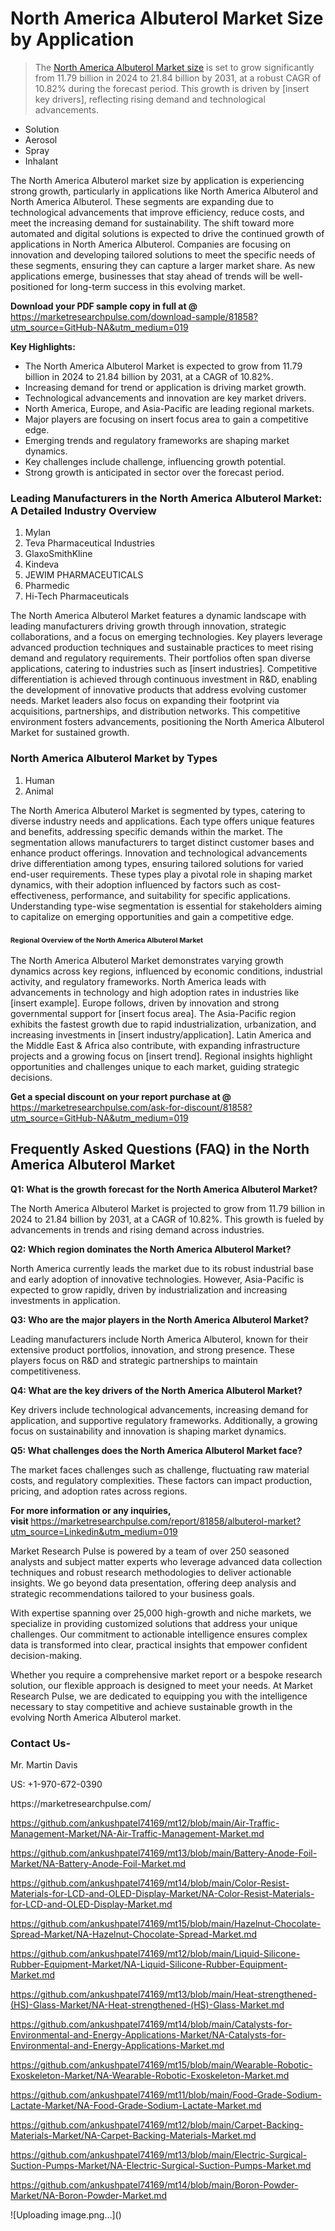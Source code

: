 <h1>North America Albuterol Market&nbsp;Size by Application</h1><blockquote><p>The <a href="https://marketresearchpulse.com/download-sample/81858?utm_source=GitHub-NA&amp;utm_medium=019">North America Albuterol Market size</a> is set to grow significantly from 11.79 billion in 2024 to 21.84 billion by 2031, at a robust CAGR of 10.82% during the forecast period. This growth is driven by [insert key drivers], reflecting rising demand and technological advancements.</p></blockquote><ul><li>Solution<li> Aerosol<li> Spray<li> Inhalant</li></ul><p>The North America Albuterol market size by application is experiencing strong growth, particularly in applications like North America Albuterol and North America Albuterol. These segments are expanding due to technological advancements that improve efficiency, reduce costs, and meet the increasing demand for sustainability. The shift toward more automated and digital solutions is expected to drive the continued growth of applications in North America Albuterol. Companies are focusing on innovation and developing tailored solutions to meet the specific needs of these segments, ensuring they can capture a larger market share. As new applications emerge, businesses that stay ahead of trends will be well-positioned for long-term success in this evolving market.</p><p><strong>Download your PDF sample copy in full at @ </strong><a href="https://marketresearchpulse.com/download-sample/81858?utm_source=GitHub-NA&amp;utm_medium=019">https://marketresearchpulse.com/download-sample/81858?utm_source=GitHub-NA&amp;utm_medium=019</a></p><p><strong>Key Highlights: </strong></p><ul><li>The North America Albuterol Market is expected to grow from 11.79 billion in 2024 to 21.84 billion by 2031, at a CAGR of 10.82%.</li><li>Increasing demand for trend or application is driving market growth.</li><li>Technological advancements and innovation are key market drivers.</li><li>North America, Europe, and Asia-Pacific are leading regional markets.</li><li>Major players are focusing on insert focus area to gain a competitive edge.</li><li>Emerging trends and regulatory frameworks are shaping market dynamics.</li><li>Key challenges include challenge, influencing growth potential.</li><li>Strong growth is anticipated in sector over the forecast period.</li></ul><h3>Leading Manufacturers in the North America Albuterol Market: A Detailed Industry Overview</h3><ol><li>Mylan</li><li>Teva Pharmaceutical Industries</li><li>GlaxoSmithKline</li><li>Kindeva</li><li>JEWIM PHARMACEUTICALS</li><li>Pharmedic</li><li>Hi-Tech Pharmaceuticals</li></ol><div class="flex max-w-full flex-col flex-grow"><div class="min-h-8 text-message flex w-full flex-col items-end gap-2 whitespace-normal break-words [.text-message+&amp;]:mt-5" dir="auto" data-message-author-role="assistant" data-message-id="fd8432e4-4910-450d-b182-61b7bfb0a01f" data-message-model-slug="gpt-4o"><div class="flex w-full flex-col gap-1 empty:hidden first:pt-[3px]"><div class="markdown prose w-full break-words dark:prose-invert light"><p>The North America Albuterol Market features a dynamic landscape with leading manufacturers driving growth through innovation, strategic collaborations, and a focus on emerging technologies. Key players leverage advanced production techniques and sustainable practices to meet rising demand and regulatory requirements. Their portfolios often span diverse applications, catering to industries such as [insert industries]. Competitive differentiation is achieved through continuous investment in R&amp;D, enabling the development of innovative products that address evolving customer needs. Market leaders also focus on expanding their footprint via acquisitions, partnerships, and distribution networks. This competitive environment fosters advancements, positioning the North America Albuterol Market for sustained growth.</p></div></div></div></div><h3>North America Albuterol Market by Types</h3><ol><li>Human<li> Animal</li></ol><div class="flex max-w-full flex-col flex-grow"><div class="min-h-8 text-message flex w-full flex-col items-end gap-2 whitespace-normal break-words [.text-message+&amp;]:mt-5" dir="auto" data-message-author-role="assistant" data-message-id="084470be-0bb7-4664-bddf-5156b4f41249" data-message-model-slug="gpt-4o-mini"><div class="flex w-full flex-col gap-1 empty:hidden first:pt-[3px]"><div class="markdown prose w-full break-words dark:prose-invert light"><p>The North America Albuterol Market is segmented by types, catering to diverse industry needs and applications. Each type offers unique features and benefits, addressing specific demands within the market. The segmentation allows manufacturers to target distinct customer bases and enhance product offerings. Innovation and technological advancements drive differentiation among types, ensuring tailored solutions for varied end-user requirements. These types play a pivotal role in shaping market dynamics, with their adoption influenced by factors such as cost-effectiveness, performance, and suitability for specific applications. Understanding type-wise segmentation is essential for stakeholders aiming to capitalize on emerging opportunities and gain a competitive edge.</p></div></div></div></div><h3><span style="font-size: 11px;">Regional Overview of the North America Albuterol Market</span></h3><div class="flex max-w-full flex-col flex-grow"><div class="min-h-8 text-message flex w-full flex-col items-end gap-2 whitespace-normal break-words [.text-message+&amp;]:mt-5" dir="auto" data-message-author-role="assistant" data-message-id="e9038762-ce64-4e30-91c9-9bd413514231" data-message-model-slug="gpt-4o-mini"><div class="flex w-full flex-col gap-1 empty:hidden first:pt-[3px]"><div class="markdown prose w-full break-words dark:prose-invert light"><p>The North America Albuterol Market demonstrates varying growth dynamics across key regions, influenced by economic conditions, industrial activity, and regulatory frameworks. North America leads with advancements in technology and high adoption rates in industries like [insert example]. Europe follows, driven by innovation and strong governmental support for [insert focus area]. The Asia-Pacific region exhibits the fastest growth due to rapid industrialization, urbanization, and increasing investments in [insert industry/application]. Latin America and the Middle East &amp; Africa also contribute, with expanding infrastructure projects and a growing focus on [insert trend]. Regional insights highlight opportunities and challenges unique to each market, guiding strategic decisions.</p></div></div></div></div><p><strong>Get a special discount on your report purchase at @ </strong><a href="https://marketresearchpulse.com/ask-for-discount/81858?utm_source=GitHub-NA&amp;utm_medium=019">https://marketresearchpulse.com/ask-for-discount/81858?utm_source=GitHub-NA&amp;utm_medium=019</a></p><h2>Frequently Asked Questions (FAQ) in the North America Albuterol Market</h2><p><strong>Q1: What is the growth forecast for the North America Albuterol Market?</strong></p><p>The North America Albuterol Market is projected to grow from 11.79 billion in 2024 to 21.84 billion by 2031, at a CAGR of 10.82%. This growth is fueled by advancements in trends and rising demand across industries.</p><p><strong>Q2: Which region dominates the North America Albuterol Market?</strong></p><p>North America currently leads the market due to its robust industrial base and early adoption of innovative technologies. However, Asia-Pacific is expected to grow rapidly, driven by industrialization and increasing investments in application.</p><p><strong>Q3: Who are the major players in the North America Albuterol Market?</strong></p><p>Leading manufacturers include North America Albuterol, known for their extensive product portfolios, innovation, and strong presence. These players focus on R&amp;D and strategic partnerships to maintain competitiveness.</p><p><strong>Q4: What are the key drivers of the North America Albuterol Market?</strong></p><p>Key drivers include technological advancements, increasing demand for application, and supportive regulatory frameworks. Additionally, a growing focus on sustainability and innovation is shaping market dynamics.</p><p><strong>Q5: What challenges does the North America Albuterol Market face?</strong></p><p>The market faces challenges such as challenge, fluctuating raw material costs, and regulatory complexities. These factors can impact production, pricing, and adoption rates across regions.</p><p><strong>For more information or any inquiries, visit&nbsp;</strong><a href="https://marketresearchpulse.com/report/81858/albuterol-market?utm_source=Linkedin&utm_medium=019">https://marketresearchpulse.com/report/81858/albuterol-market?utm_source=Linkedin&utm_medium=019</a></p><p>Market Research Pulse is powered by a team of over 250 seasoned analysts and subject matter experts who leverage advanced data collection techniques and robust research methodologies to deliver actionable insights. We go beyond data presentation, offering deep analysis and strategic recommendations tailored to your business goals.</p><p>With expertise spanning over 25,000 high-growth and niche markets, we specialize in providing customized solutions that address your unique challenges. Our commitment to actionable intelligence ensures complex data is transformed into clear, practical insights that empower confident decision-making.</p><p>Whether you require a comprehensive market report or a bespoke research solution, our flexible approach is designed to meet your needs. At Market Research Pulse, we are dedicated to equipping you with the intelligence necessary to stay competitive and achieve sustainable growth in the evolving North America Albuterol market.</p><h3><strong>Contact Us-</strong></h3><p>Mr. Martin Davis</p><p>US: +1-970-672-0390</p><p>https://marketresearchpulse.com/</p><p><a href="https://github.com/ankushpatel74169/mt12/blob/main/Air-Traffic-Management-Market/NA-Air-Traffic-Management-Market.md">https://github.com/ankushpatel74169/mt12/blob/main/Air-Traffic-Management-Market/NA-Air-Traffic-Management-Market.md</a></p><p><a href="https://github.com/ankushpatel74169/mt13/blob/main/Battery-Anode-Foil-Market/NA-Battery-Anode-Foil-Market.md">https://github.com/ankushpatel74169/mt13/blob/main/Battery-Anode-Foil-Market/NA-Battery-Anode-Foil-Market.md</a></p><p><a href="https://github.com/ankushpatel74169/mt14/blob/main/Color-Resist-Materials-for-LCD-and-OLED-Display-Market/NA-Color-Resist-Materials-for-LCD-and-OLED-Display-Market.md">https://github.com/ankushpatel74169/mt14/blob/main/Color-Resist-Materials-for-LCD-and-OLED-Display-Market/NA-Color-Resist-Materials-for-LCD-and-OLED-Display-Market.md</a></p><p><a href="https://github.com/ankushpatel74169/mt15/blob/main/Hazelnut-Chocolate-Spread-Market/NA-Hazelnut-Chocolate-Spread-Market.md">https://github.com/ankushpatel74169/mt15/blob/main/Hazelnut-Chocolate-Spread-Market/NA-Hazelnut-Chocolate-Spread-Market.md</a></p><p><a href="https://github.com/ankushpatel74169/mt12/blob/main/Liquid-Silicone-Rubber-Equipment-Market/NA-Liquid-Silicone-Rubber-Equipment-Market.md">https://github.com/ankushpatel74169/mt12/blob/main/Liquid-Silicone-Rubber-Equipment-Market/NA-Liquid-Silicone-Rubber-Equipment-Market.md</a></p><p><a href="https://github.com/ankushpatel74169/mt13/blob/main/Heat-strengthened-(HS)-Glass-Market/NA-Heat-strengthened-(HS)-Glass-Market.md">https://github.com/ankushpatel74169/mt13/blob/main/Heat-strengthened-(HS)-Glass-Market/NA-Heat-strengthened-(HS)-Glass-Market.md</a></p><p><a href="https://github.com/ankushpatel74169/mt14/blob/main/Catalysts-for-Environmental-and-Energy-Applications-Market/NA-Catalysts-for-Environmental-and-Energy-Applications-Market.md">https://github.com/ankushpatel74169/mt14/blob/main/Catalysts-for-Environmental-and-Energy-Applications-Market/NA-Catalysts-for-Environmental-and-Energy-Applications-Market.md</a></p><p><a href="https://github.com/ankushpatel74169/mt15/blob/main/Wearable-Robotic-Exoskeleton-Market/NA-Wearable-Robotic-Exoskeleton-Market.md">https://github.com/ankushpatel74169/mt15/blob/main/Wearable-Robotic-Exoskeleton-Market/NA-Wearable-Robotic-Exoskeleton-Market.md</a></p><p><a href="https://github.com/ankushpatel74169/mt11/blob/main/Food-Grade-Sodium-Lactate-Market/NA-Food-Grade-Sodium-Lactate-Market.md">https://github.com/ankushpatel74169/mt11/blob/main/Food-Grade-Sodium-Lactate-Market/NA-Food-Grade-Sodium-Lactate-Market.md</a></p><p><a href="https://github.com/ankushpatel74169/mt12/blob/main/Carpet-Backing-Materials-Market/NA-Carpet-Backing-Materials-Market.md">https://github.com/ankushpatel74169/mt12/blob/main/Carpet-Backing-Materials-Market/NA-Carpet-Backing-Materials-Market.md</a></p><p><a href="https://github.com/ankushpatel74169/mt13/blob/main/Electric-Surgical-Suction-Pumps-Market/NA-Electric-Surgical-Suction-Pumps-Market.md">https://github.com/ankushpatel74169/mt13/blob/main/Electric-Surgical-Suction-Pumps-Market/NA-Electric-Surgical-Suction-Pumps-Market.md</a></p><p><a href="https://github.com/ankushpatel74169/mt14/blob/main/Boron-Powder-Market/NA-Boron-Powder-Market.md">https://github.com/ankushpatel74169/mt14/blob/main/Boron-Powder-Market/NA-Boron-Powder-Market.md</a></p>
![Uploading image.png…]()
